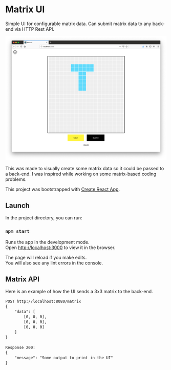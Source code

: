 # Matrix UI

Simple UI for configurable matrix data. Can submit matrix data to any back-end via HTTP Rest API.

![alt text](public/images/matrix-ui-screenshot.png "Logo Title Text 1")

This was made to visually create some matrix data so it could be passed to a back-end. I was inspired while working on some matrix-based coding problems.

This project was bootstrapped with [Create React App](https://github.com/facebook/create-react-app).

## Launch

In the project directory, you can run:

### `npm start`

Runs the app in the development mode.<br>
Open [http://localhost:3000](http://localhost:3000) to view it in the browser.

The page will reload if you make edits.<br>
You will also see any lint errors in the console.

## Matrix API

Here is an example of how the UI sends a 3x3 matrix to the back-end.

    POST http://localhost:8080/matrix
    {
    	"data": [
    		[0, 0, 0],
    		[0, 0, 0],
    		[0, 0, 0]
    	]
    }
    
    Response 200:
    {
    	"message": "Some output to print in the UI"
    }
